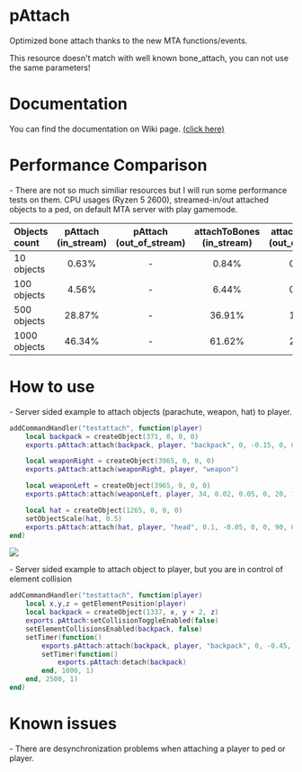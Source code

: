 # pAttach
Optimized bone attach thanks to the new MTA functions/events.

This resource doesn't match with well known bone_attach, you can not use the same parameters!


# Documentation
You can find the documentation on Wiki page. [(click here)](https://github.com/Patrick2562/mtasa-pAttach/wiki)


# Performance Comparison
\- There are not so much similiar resources but I will run some performance tests on them.
CPU usages (Ryzen 5 2600), streamed-in/out attached objects to a ped, on default MTA server with play gamemode.

| Objects count | pAttach (in_stream) | pAttach (out_of_stream) | attachToBones (in_stream) | attachToBones (out_of_stream) | bone_attach (in_stream) | bone_attach (out_of_stream) |
| :------------ | :-----------------: | :---------------------: | :-----------------------: | :---------------------------: | :---------------------: | :-------------------------: |
| 10 objects    |        0.63%        |            -            |           0.84%           |             0.15%             |          1.64%          |            0.17%            |
| 100 objects   |        4.56%        |            -            |           6.44%           |             0.38%             |         12.82%          |            0.43%            |
| 500 objects   |       28.87%        |            -            |          36.91%           |             1.36%             |         69.40%          |            1.62%            |
| 1000 objects  |       46.34%        |            -            |          61.62%           |             2.60%             |         113.12%         |            3.11%            |


# How to use
\- Server sided example to attach objects (parachute, weapon, hat) to player.

```lua
addCommandHandler("testattach", function(player)
    local backpack = createObject(371, 0, 0, 0)
    exports.pAttach:attach(backpack, player, "backpack", 0, -0.15, 0, 0, 90, 0)

    local weaponRight = createObject(3965, 0, 0, 0)
    exports.pAttach:attach(weaponRight, player, "weapon")

    local weaponLeft = createObject(3965, 0, 0, 0)
    exports.pAttach:attach(weaponLeft, player, 34, 0.02, 0.05, 0, 20, 190, 190)

    local hat = createObject(1265, 0, 0, 0)
    setObjectScale(hat, 0.5)
    exports.pAttach:attach(hat, player, "head", 0.1, -0.05, 0, 0, 90, 0)
end)
```

<img src="https://i.imgur.com/8QLhKrv.png">

\- Server sided example to attach object to player, but you are in control of element collision
```lua
addCommandHandler("testattach", function(player)
    local x,y,z = getElementPosition(player)
    local backpack = createObject(1337, x, y + 2, z)
    exports.pAttach:setCollisionToggleEnabled(false)
    setElementCollisionsEnabled(backpack, false)
    setTimer(function()
        exports.pAttach:attach(backpack, player, "backpack", 0, -0.45, 0, 0, 90, 0)
        setTimer(function()
            exports.pAttach:detach(backpack)
        end, 1000, 1)
    end, 2500, 1)
end)
```

# Known issues
\- There are desynchronization problems when attaching a player to ped or player.
